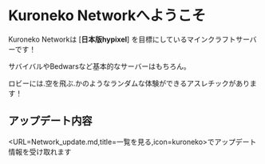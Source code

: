 #  **Kuroneko Networkへようこそ** 

Kuroneko Networkは [**日本版hypixel**] を目標にしているマインクラフトサーバーです！

サバイバルやBedwarsなど基本的なサーバーはもちろん。　

ロビーには.空を飛ぶ.かのようなランダムな体験ができるアスレチックがあります！


## アップデート内容
<URL=Network_update.md,title=一覧を見る,icon=kuroneko>でアップデート情報を受け取れます
